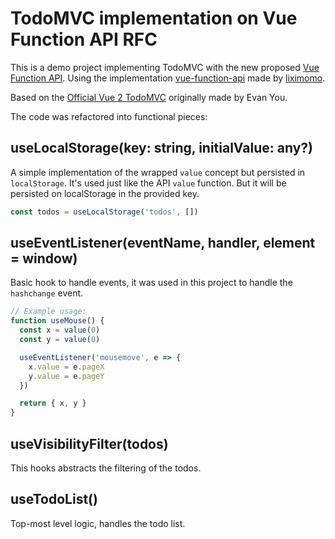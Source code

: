 # TodoMVC implementation on Vue Function API RFC

This is a demo project implementing TodoMVC with the new proposed [Vue Function API](https://github.com/vuejs/rfcs/blob/function-apis/active-rfcs/0000-function-api.md). Using the implementation [vue-function-api](https://github.com/liximomo/vue-function-api) made by [liximomo](https://github.com/liximomo).

Based on the [Official Vue 2 TodoMVC](https://vuejs.org/v2/examples/todomvc.html) originally made by Evan You.

The code was refactored into functional pieces:

## useLocalStorage(key: string, initialValue: any?)

A simple implementation of the wrapped `value` concept but persisted in `localStorage`. It's used just like the API `value` function. But it will be persisted on localStorage in the provided key.

```javascript
const todos = useLocalStorage('todos', [])
```

## useEventListener(eventName, handler, element = window)

Basic hook to handle events, it was used in this project to handle the `hashchange` event.

```javascript
// Example usage:
function useMouse() {
  const x = value(0)
  const y = value(0)

  useEventListener('mousemove', e => {
    x.value = e.pageX
    y.value = e.pageY
  })

  return { x, y }
}
```

## useVisibilityFilter(todos)

This hooks abstracts the filtering of the todos.

## useTodoList()

Top-most level logic, handles the todo list.
